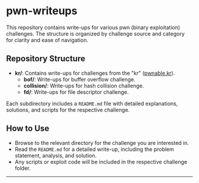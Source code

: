 # pwn-writeups

This repository contains write-ups for various pwn (binary exploitation) challenges. The structure is organized by challenge source and category for clarity and ease of navigation.

## Repository Structure

- **kr/**: Contains write-ups for challenges from the "kr" ([pwnable.kr](http://pwnable.kr/)).
  - **bof/**: Write-ups for buffer overflow challenge.
  - **collision/**: Write-ups for hash collision challenge.
  - **fd/**: Write-ups for file descriptor challenge.

Each subdirectory includes a `README.md` file with detailed explanations, solutions, and scripts for the respective challenge.

## How to Use

- Browse to the relevant directory for the challenge you are interested in.
- Read the `README.md` for a detailed write-up, including the problem statement, analysis, and solution.
- Any scripts or exploit code will be included in the respective challenge folder.

---